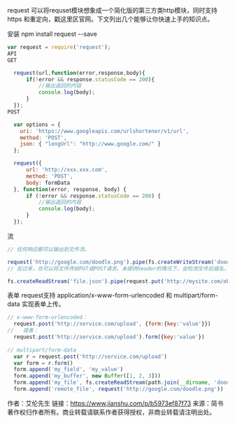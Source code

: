 request
可以将requset模块想象成一个简化版的第三方类http模块，同时支持https 和重定向，戳这里区官网。下文列出几个能够让你快速上手的知识点。

安装
npm install request --save
```js
var request = require('request');
API
GET

  request(url,function(error,response,body){
      if(!error && response.statusCode == 200){
          //输出返回的内容
          console.log(body);
      }
  });
POST

  var options = { 
    uri: 'https://www.googleapis.com/urlshortener/v1/url', 
    method: 'POST', 
    json: { "longUrl": "http://www.google.com/" }
  };

  request({
      url: 'http://xxx.xxx.com',
      method: 'POST',
      body: formData
  }, function(error, response, body) {
      if (!error && response.statusCode == 200) {
          //输出返回的内容
          console.log(body);
      }
  });
```

流
```js
// 任何响应都可以输出到文件流。

request('http://google.com/doodle.png').pipe(fs.createWriteStream('doodle.png'))
// 反过来，也可以将文件传给PUT或POST请求。未提供header的情况下，会检测文件后缀名，在PUT请求中设置相应的content-type。

fs.createReadStream('file.json').pipe(request.put('http://mysite.com/obj.json'))
```

表单
request支持 application/x-www-form-urlencoded 和 multipart/form-data 实现表单上传。

```js
// x-www-form-urlencoded：
  request.post('http://service.com/upload', {form:{key:'value'}})
//   或者：
  request.post('http://service.com/upload').form({key:'value'})
  
// multipart/form-data
  var r = request.post('http://service.com/upload')
  var form = r.form()
  form.append('my_field', 'my_value')
  form.append('my_buffer', new Buffer([1, 2, 3]))
  form.append('my_file', fs.createReadStream(path.join(__dirname, 'doodle.png'))
  form.append('remote_file', request('http://google.com/doodle.png'))
```

作者：艾伦先生
链接：https://www.jianshu.com/p/b5973ef87f73
来源：简书
著作权归作者所有。商业转载请联系作者获得授权，非商业转载请注明出处。